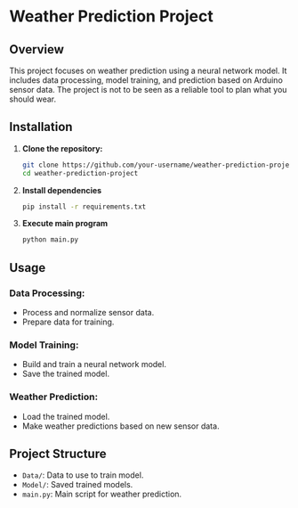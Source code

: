 # Weather Prediction Project

## Overview

This project focuses on weather prediction using a neural network model. It includes data processing, model training, and prediction based on Arduino sensor data.
The project is not to be seen as a reliable tool to plan what you should wear.

## Installation

1. **Clone the repository:**

   ```bash
   git clone https://github.com/your-username/weather-prediction-project.git
   cd weather-prediction-project
   ```
2. **Install dependencies**
      ```bash
   pip install -r requirements.txt
   ```
3. **Execute main program**
   ```bash
   python main.py
   ```

## Usage

### Data Processing:

- Process and normalize sensor data.
- Prepare data for training.

### Model Training:

- Build and train a neural network model.
- Save the trained model.

### Weather Prediction:

- Load the trained model.
- Make weather predictions based on new sensor data.

## Project Structure

- `Data/`: Data to use to train model.
- `Model/`: Saved trained models.
- `main.py`: Main script for weather prediction.
